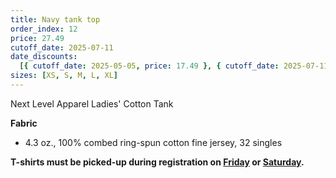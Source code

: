 ```yaml
---
title: Navy tank top
order_index: 12
price: 27.49
cutoff_date: 2025-07-11
date_discounts:
  [{ cutoff_date: 2025-05-05, price: 17.49 }, { cutoff_date: 2025-07-11, price: 22.49 }]
sizes: [XS, S, M, L, XL]
---
```


Next Level Apparel Ladies' Cotton Tank

**Fabric**

- 4.3 oz., 100% combed ring-spun cotton fine jersey, 32 singles

**T-shirts must be picked-up during registration on [Friday](/schedule/friday/registration-and-expo/) or [Saturday](/schedule/saturday/registration-and-expo/).**

<!-- https://www.alphabroder.com/product/3933nl/next-level-apparel-ladies-cotton-tank.html -->
